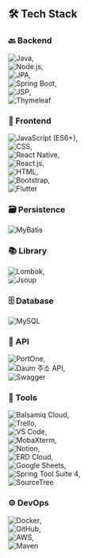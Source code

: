 ## 🛠️ Tech Stack

### 🔙 Backend
<img src="https://img.shields.io/static/v1?label=&message=Java&color=007396&style=flat-square" alt="Java" />,  
<img src="https://img.shields.io/static/v1?label=&message=Node.js&color=339933&style=flat-square" alt="Node.js" />,  
<img src="https://img.shields.io/static/v1?label=&message=JPA&color=6f5499&style=flat-square" alt="JPA" />,  
<img src="https://img.shields.io/static/v1?label=&message=Spring%20Boot&color=6db33f&style=flat-square" alt="Spring Boot" />,  
<img src="https://img.shields.io/static/v1?label=&message=JSP&color=5382a1&style=flat-square" alt="JSP" />,  
<img src="https://img.shields.io/static/v1?label=&message=Thymeleaf&color=005f0f&style=flat-square" alt="Thymeleaf" />

### 🎨 Frontend
<img src="https://img.shields.io/static/v1?label=&message=JavaScript%20(ES6%2B)&color=f7df1e&style=flat-square" alt="JavaScript (ES6+)" />,  
<img src="https://img.shields.io/static/v1?label=&message=CSS&color=1572b6&style=flat-square" alt="CSS" />,  
<img src="https://img.shields.io/static/v1?label=&message=React%20Native&color=61dafb&style=flat-square" alt="React Native" />,  
<img src="https://img.shields.io/static/v1?label=&message=React.js&color=61dafb&style=flat-square" alt="React.js" />,  
<img src="https://img.shields.io/static/v1?label=&message=HTML&color=e34f26&style=flat-square" alt="HTML" />,  
<img src="https://img.shields.io/static/v1?label=&message=Bootstrap&color=7952b3&style=flat-square" alt="Bootstrap" />,  
<img src="https://img.shields.io/static/v1?label=&message=Flutter&color=02569b&style=flat-square" alt="Flutter" />

### 🗃️ Persistence
<img src="https://img.shields.io/static/v1?label=&message=MyBatis&color=00963f&style=flat-square" alt="MyBatis" />

### 📚 Library
<img src="https://img.shields.io/static/v1?label=&message=Lombok&color=ea2845&style=flat-square" alt="Lombok" />,  
<img src="https://img.shields.io/static/v1?label=&message=Jsoup&color=ba1f03&style=flat-square" alt="Jsoup" />

### 🗄️ Database
<img src="https://img.shields.io/static/v1?label=&message=MySQL&color=4479a1&style=flat-square" alt="MySQL" />

### 🔗 API
<img src="https://img.shields.io/static/v1?label=&message=PortOne&color=343434&style=flat-square" alt="PortOne" />,  
<img src="https://img.shields.io/static/v1?label=&message=Daum%20주소%20API&color=ffca05&style=flat-square" alt="Daum 주소 API" />,  
<img src="https://img.shields.io/static/v1?label=&message=Swagger&color=85ea2d&style=flat-square" alt="Swagger" />

### 🧰 Tools
<img src="https://img.shields.io/static/v1?label=&message=Balsamiq%20Cloud&color=000000&style=flat-square" alt="Balsamiq Cloud" />,  
<img src="https://img.shields.io/static/v1?label=&message=Trello&color=0079bf&style=flat-square" alt="Trello" />,  
<img src="https://img.shields.io/static/v1?label=&message=VS%20Code&color=007acc&style=flat-square" alt="VS Code" />,  
<img src="https://img.shields.io/static/v1?label=&message=MobaXterm&color=00c0c0&style=flat-square" alt="MobaXterm" />,  
<img src="https://img.shields.io/static/v1?label=&message=Notion&color=000000&style=flat-square" alt="Notion" />,  
<img src="https://img.shields.io/static/v1?label=&message=ERD%20Cloud&color=3399cc&style=flat-square" alt="ERD Cloud" />,  
<img src="https://img.shields.io/static/v1?label=&message=Google%20Sheets&color=34a853&style=flat-square" alt="Google Sheets" />,  
<img src="https://img.shields.io/static/v1?label=&message=Spring%20Tool%20Suite%204&color=f05a22&style=flat-square" alt="Spring Tool Suite 4" />,  
<img src="https://img.shields.io/static/v1?label=&message=SourceTree&color=0046ad&style=flat-square" alt="SourceTree" />

### ⚙️ DevOps
<img src="https://img.shields.io/static/v1?label=&message=Docker&color=2496ed&style=flat-square" alt="Docker" />,  
<img src="https://img.shields.io/static/v1?label=&message=GitHub&color=181717&style=flat-square" alt="GitHub" />,  
<img src="https://img.shields.io/static/v1?label=&message=AWS&color=ff9900&style=flat-square" alt="AWS" />,  
<img src="https://img.shields.io/static/v1?label=&message=Maven&color=c71a36&style=flat-square" alt="Maven" />
